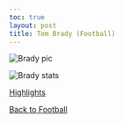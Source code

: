 ```yaml
---
toc: true
layout: post
title: Tom Brady (Football)
---
```


![]({{site.baseurl}}/images/brady.png "Brady pic")

![]({{site.baseurl}}/images/brady1.png "Brady stats")

[Highlights](https://www.youtube.com/watch?v=rJK14hHgWf8)

[Back to Football](https://rohanagr.github.io/FrontendRepository/Football/)
